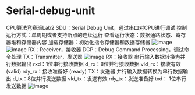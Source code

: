 # Serial-debug-unit
CPU算法竞赛班Lab2
SDU：Serial Debug Unit，通过串口对CPU进行调试
控制运行方式：单周期或者支持断点的连续运行
查看运行状态：数据通路状态、寄存器堆和存储器内容
加载存储器：初始化指令存储器和数据存储器
![image](https://user-images.githubusercontent.com/99136908/226158464-fd0752e0-048d-48d8-923b-1622a9e7a027.png)
![image](https://user-images.githubusercontent.com/99136908/226158480-99481135-2525-4908-8918-1bf99b2ab8b4.png)
RX：Receiver，接收器
DCP：Debug Command Processing，调试命令处理
TX：Transmitter，发送器 
![image](https://user-images.githubusercontent.com/99136908/226158474-d585f4c7-73c4-4173-a4a4-44e4a631f9a0.png)
RX：接收器
串行输入数据转换为并行数据输出
rxd：1位串行接收数据
d_rx：8位并行接收数据
vld_rx：接收有效 (valid)
rdy_rx：接收准备好 (ready)
TX：发送器
并行输入数据转换为串行数据输出
d_tx：8位并行发送数据
vld_tx：发送有效
rdy_tx：发送准备好
txd： 1位串行发送数据
![image](https://user-images.githubusercontent.com/99136908/226158488-d67d2723-f0f0-434d-b622-d473e05d5efe.png)
